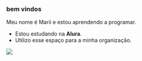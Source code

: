 ### bem vindos


Meu nome é Marii e estou aprendendo a programar.

- Estou estudando na **Alura**.
- Utilizo esse espaço para a minha organização.

![](https://pin.it/6vvHqouVU)
